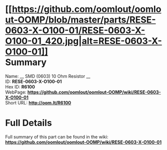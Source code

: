 
[[https://github.com/oomlout/oomlout-OOMP/blob/master/parts/RESE-0603-X-O100-01/RESE-0603-X-O100-01_420.jpg|alt=RESE-0603-X-O100-01]]     
Summary
=================
  
Name: __ SMD (0603) 10 Ohm Resistor __    
ID: __RESE-0603-X-O100-01__   
Hex ID: __R6100__   
WebPage: __https://github.com/oomlout/oomlout-OOMP/wiki/RESE-0603-X-O100-01__   
Short URL: __http://oom.lt/R6100__   

Full Details
==========================
Full summary of this part can be found in the wiki:   
__https://github.com/oomlout/oomlout-OOMP/wiki/RESE-0603-X-O100-01__    


